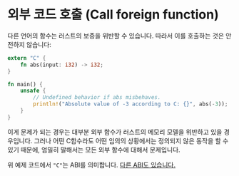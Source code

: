 # 외부 코드 호출 (Call foreign function)

다른 언어의 함수는 러스트의 보증을 위반할 수 있습니다. 따라서 이를 호출하는 것은 안전하지 않습니다:

```rust
extern "C" {
    fn abs(input: i32) -> i32;
}

fn main() {
    unsafe {
        // Undefined behavior if abs misbehaves.
        println!("Absolute value of -3 according to C: {}", abs(-3));
    }
}
```

이게 문제가 되는 경우는 대부분 외부 함수가 러스트의 메모리 모델을 위반하고 있을 경우입니다. 그러나 어떤 C함수라도 어떤 임의의 상황에서는 정의되지 않은 동작을 할 수 있기 때문에, 엄밀히 말해서는 모든 외부 함수에 대해서 문제입니다.

위 예제 코드에서 `"C"`는 ABI를 의미합니다. [다른 ABI도 있습니다.](https://doc.rust-lang.org/reference/items/external-blocks.html)
